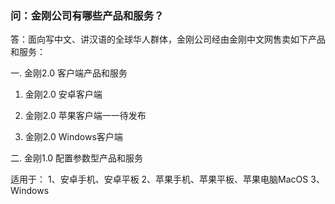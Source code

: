 ### 问：金刚公司有哪些产品和服务？

答：面向写中文、讲汉语的全球华人群体，金刚公司经由金刚中文网售卖如下产品和服务：

一. 金刚2.0 客户端产品和服务

1. 金刚2.0 安卓客户端

2. 金刚2.0 苹果客户端一一待发布

3. 金刚2.0 Windows客户端

二. 金刚1.0 配置参数型产品和服务

适用于：
1、安卓手机、安卓平板
2、苹果手机、苹果平板、苹果电脑MacOS
3、Windows

